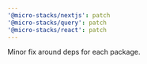 ```yaml
---
'@micro-stacks/nextjs': patch
'@micro-stacks/query': patch
'@micro-stacks/react': patch
---
```


Minor fix around deps for each package.
